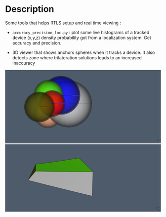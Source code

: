 # Description
Some tools that helps RTLS setup and real time viewing :
 * `accuracy_precision_loc.py` : plot some live histograms of a tracked device (x,y,z) density probability got from a localization system. Get accuracy and precision.
 
 * 3D viewer that shows anchors spheres when it tracks a device. It also detects zone where trilateration solutions leads to an increased inaccuracy
 
  <img src="https://raw.githubusercontent.com/Lahorde/localization_tools/master/img/6_anchors_spheres.png" width="700">
  <img src="https://raw.githubusercontent.com/Lahorde/localization_tools/master/img/6_anchors_spheres_solutions.png" width="700">
